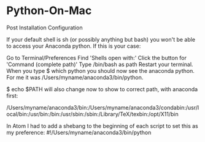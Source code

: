 # Python-On-Mac
Post Installation Configuration


If your default shell is sh (or possibly anything but bash) you won't be able to access your Anaconda python. If this is your case:

Go to Terminal/Preferences
Find 'Shells open with:'
Click the button for 'Command (complete path)'
Type /bin/bash as path
Restart your terminal. When you type $ which python you should now see the anaconda python. For me it was /Users/myname/anaconda3/bin/python.

$ echo $PATH will also change now to show to correct path, with anaconda first:

/Users/myname/anaconda3/bin:/Users/myname/anaconda3/condabin:/usr/local/bin:/usr/bin:/bin:/usr/sbin:/sbin:/Library/TeX/texbin:/opt/X11/bin

In Atom I had to add a shebang to the beginning of each script to set this as my preference: #!/Users/myname/anaconda3/bin/python
